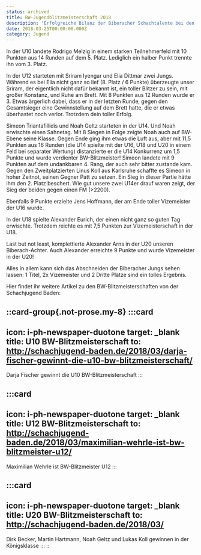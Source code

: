 ```yaml
---
status: archived
title: BW-Jugendblitzmeisterschaft 2018
description: 'Erfolgreiche Bilanz der Biberacher Schachtalente bei den BW-Blitzmeisterschaften: Titelgewinn, Vizemeistertitel und starke Einzelleistungen in verschiedenen Altersklassen.'
date: 2018-03-25T00:00:00.000Z
category: Jugend
---
```


In der U10 landete Rodrigo Melzig in einem starken Teilnehmerfeld mit 10 Punkten aus 14 Runden auf dem 5. Platz. Lediglich ein halber Punkt trennte ihn vom 3. Platz.

In der U12 starteten mit Sriram Iyengar und Elia Dittmar zwei Jungs. Während es bei Elia nicht ganz so lief (8. Platz / 6 Punkte) überzeugte unser Sriram, der eigentlich nicht dafür bekannt ist, ein toller Blitzer zu sein, mit großer Konstanz, und Ruhe am Brett. Mit 8 Punkten aus 12 Runden wurde er 3. Etwas ärgerlich dabei, dass er in der letzten Runde, gegen den Gesamtsieger eine Gewinnstellung auf dem Brett hatte, die er etwas überhastet noch verlor. Trotzdem dein toller Erfolg.

Simeon Triantafillidis und Noah Geltz starteten in der U14. Und Noah erwischte einen Sahnetag. Mit 8 Siegen in Folge zeigte Noah auch auf BW-Ebene seine Klasse. Gegen Ende ging ihm etwas die Luft aus, aber mit 11,5 Punkten aus 16 Runden (die U14 spielte mit der U16, U18 und U20 in einem Feld bei separater Wertung) distanzierte er die U14 Konkurrenz um 1,5 Punkte und wurde verdienter BW-Blitzmeister! Simeon landete mit 9 Punkten auf dem undankbaren 4. Rang, der auch sehr bitter zustande kam. Gegen den Zweitplatzierten Linus Koll aus Karlsruhe schaffte es Simeon in hoher Zeitnot, seinen Gegner Patt zu setzen. Ein Sieg in dieser Partie hätte ihm den 2. Platz beschert. Wie gut unsere zwei U14er drauf waren zeigt, der Sieg der beiden gegen einen FM (>2200).

Ebenfalls 9 Punkte erzielte Jens Hoffmann, der am Ende toller Vizemeister der U16 wurde.

In der U18 spielte Alexander Eurich, der einen nicht ganz so guten Tag erwischte. Trotzdem reichte es mit 7,5 Punkten zur Vizemeisterschaft in der U18.

Last but not least, komplettierte Alexander Arns in der U20 unseren Biberach-Achter. Auch Alexander erreichte 9 Punkte und wurde Vizemeister in der U20!

Alles in allem kann sich das Abschneiden der Biberacher Jungs sehen lassen: 1 Titel, 2x Vizemeister und 2 Dritte Plätze sind ein tolles Ergebnis.

Hier findet ihr weitere Artikel zu den BW-Blitzmeisterschaften von der Schachjugend Baden:

::card-group{.not-prose.my-8}
  :::card
  ---
  icon: i-ph-newspaper-duotone
  target: _blank
  title: U10 BW-Blitzmeisterschaft
  to: http://schachjugend-baden.de/2018/03/darja-fischer-gewinnt-die-u10-bw-blitzmeisterschaft/
  ---
  Darja Fischer gewinnt die U10 BW-Blitzmeisterschaft
  :::

  :::card
  ---
  icon: i-ph-newspaper-duotone
  target: _blank
  title: U12 BW-Blitzmeisterschaft
  to: http://schachjugend-baden.de/2018/03/maximilian-wehrle-ist-bw-blitzmeister-u12/
  ---
  Maximilian Wehrle ist BW-Blitzmeister U12
  :::

  :::card
  ---
  icon: i-ph-newspaper-duotone
  target: _blank
  title: U20 BW-Blitzmeisterschaft
  to: http://schachjugend-baden.de/2018/03/
  ---
  Dirk Becker, Martin Hartmann, Noah Geltz und Lukas Koll gewinnen in der Königsklasse
  :::
::
